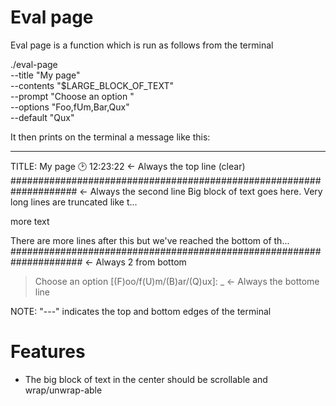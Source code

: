 # Eval page

Eval page is a function which is run as follows from the terminal

./eval-page \
  --title "My page" \
  --contents "$LARGE_BLOCK_OF_TEXT" \
  --prompt "Choose an option " \
  --options "Foo,fUm,Bar,Qux" \
  --default "Qux"

It then prints on the terminal a message like this:

---
TITLE: My page                                           🕑 12:23:22 <- Always the top line (clear)
#################################################################### <- Always the second line
Big block of text goes here. Very long lines are truncated like t...









more text





There are more lines after this but we've reached the bottom of th...
#####################################################################  <- Always 2 from bottom
> Choose an option [(F)oo/f(U)m/(B)ar/(Q)ux]<Qux>: _                   <- Always the bottome line

NOTE: "---" indicates the top and bottom edges of the terminal

# Features

- The big block of text in the center should be scrollable and wrap/unwrap-able
